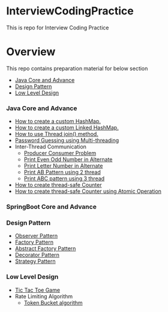 # InterviewCodingPractice
This is repo for Interview Coding Practice

# Overview
This repo contains preparation material for below section
- [Java Core and Advance](#java-core-and-advance)
- [Design Pattern](#design-pattern)
- [Low Level Design](#low-level-design)

### Java Core and Advance
- [How to create a custom HashMap.](JavaCoreAndAdvance/src/main/java/com/interview/practice/javacoreandadvance/customeHashMap/CustomHashMap.java)
- [How to create a custom Linked HashMap.](JavaCoreAndAdvance/src/main/java/com/interview/practice/javacoreandadvance/customeLinkedHashMap/CustomLinkedHashMap.java)
- [How to use Thread join() method.](JavaCoreAndAdvance/src/main/java/com/interview/practice/javacoreandadvance/multiThreading/Factorial.java)
- [Password Guessing using Multi-threading](JavaCoreAndAdvance/src/main/java/com/interview/practice/javacoreandadvance/multiThreading/ThreadCreate.java)
- Inter-Thread Communication
  - [Producer Consumer Problem](JavaCoreAndAdvance/src/main/java/com/interview/practice/javacoreandadvance/multiThreading/producerConsumerProblem)
  - [Print Even Odd Number in Alternate](JavaCoreAndAdvance/src/main/java/com/interview/practice/javacoreandadvance/multiThreading/patternPrinting/EvenOdd.java)
  - [Print Letter Number in Alternate](JavaCoreAndAdvance/src/main/java/com/interview/practice/javacoreandadvance/multiThreading/patternPrinting/LetterNumber.java)
  - [Print AB Pattern using 2 thread](JavaCoreAndAdvance/src/main/java/com/interview/practice/javacoreandadvance/multiThreading/patternPrinting/PatternPrint.java)
  - [Print ABC pattern using 3 thread](JavaCoreAndAdvance/src/main/java/com/interview/practice/javacoreandadvance/multiThreading/patternPrinting/ABCPatternPrint.java)
- [How to create thread-safe Counter](JavaCoreAndAdvance/src/main/java/com/interview/practice/javacoreandadvance/multiThreading/threadSaleCounter/CounterClient.java)
- [How to create thread-safe Counter using Atomic Operation](JavaCoreAndAdvance/src/main/java/com/interview/practice/javacoreandadvance/multiThreading/threadSaleCounter/AtomicCounterClient.java)

### SpringBoot Core and Advance

### Design Pattern
- [Observer Pattern](designPattern/src/main/java/com/interview/practice/designPattern/observerPattern/StockAdministrator.java)
- [Factory Pattern](designPattern/src/main/java/com/interview/practice/designPattern/factoryPattern/User.java)
- [Abstract Factory Pattern](designPattern/src/main/java/com/interview/practice/designPattern/abstractFactoryPattern/Customer.java)
- [Decorator Pattern](designPattern/src/main/java/com/interview/practice/designPattern/decoratorPattern/Customer.java)
- [Strategy Pattern](designPattern/src/main/java/com/interview/practice/designPattern/strategyPattern/User.java)


### Low Level Design
- [Tic Tac Toe Game](LowLevelDesign/src/main/java/com/interview/practice/lowleveldesign/Tic_Tac_Toe/TicTacToeGame.java)
- Rate Limiting Algorithm
  - [Token Bucket algorithm](LowLevelDesign/src/main/java/com/interview/practice/lowleveldesign/rateLimiting_algorithm/token_bucket/TokenBucketClient.java)